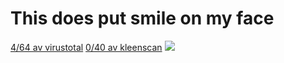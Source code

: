  <h1>This does put smile on my face</h1>
 <a href="https://www.virustotal.com/gui/file/79bdb2f242f9e468bc7ed4a7c010c05ed0c3cbbe3a4395ab472f46bd1318d295/detection">4/64 av virustotal</a>
 <a href="https://kleenscan.com/scan_result/ed27a4eb4538430d0fe1a7c49c4c4edd0426e4606a2f46e2b88ebcb5c003b3da">0/40 av kleenscan</a>
 <img src="https://antiscan.me/images/result/ECtJJFWpKh2m.png">
